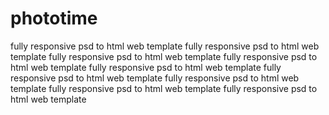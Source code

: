 # phototime
fully responsive psd to html web template
fully responsive psd to html web template
fully responsive psd to html web template
fully responsive psd to html web template
fully responsive psd to html web template
fully responsive psd to html web template
fully responsive psd to html web template
fully responsive psd to html web template
fully responsive psd to html web template
